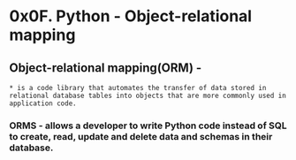 # 0x0F. Python - Object-relational mapping

## Object-relational mapping(ORM) - 
	* is a code library that automates the transfer of data stored in relational database tables into objects that are more commonly used in application code.

### ORMS - allows a developer to write Python code instead of SQL to create, read, update and delete data and schemas in their database.

